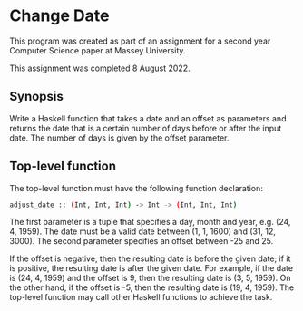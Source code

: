 # Change Date

This program was created as part of an assignment for a second year Computer Science paper at Massey University. 

This assignment was completed 8 August 2022.

## Synopsis

Write a Haskell function that takes a date and an offset as parameters and returns the date
that is a certain number of days before or after the input date. The number of days is given
by the offset parameter.


## Top-level function

The top-level function must have the following function declaration:
```bash
adjust_date :: (Int, Int, Int) -> Int -> (Int, Int, Int)
```
The first parameter is a tuple that specifies a day, month and year, e.g. (24, 4, 1959).
The date must be a valid date between (1, 1, 1600) and (31, 12, 3000). The
second parameter specifies an offset between -25 and 25. 

If the offset is negative, then
the resulting date is before the given date; if it is positive, the resulting date is after the
given date. For example, if the date is (24, 4, 1959) and the offset is 9, then the
resulting date is (3, 5, 1959). On the other hand, if the offset is -5, then the resulting
date is (19, 4, 1959).
The top-level function may call other Haskell functions to achieve the task.
